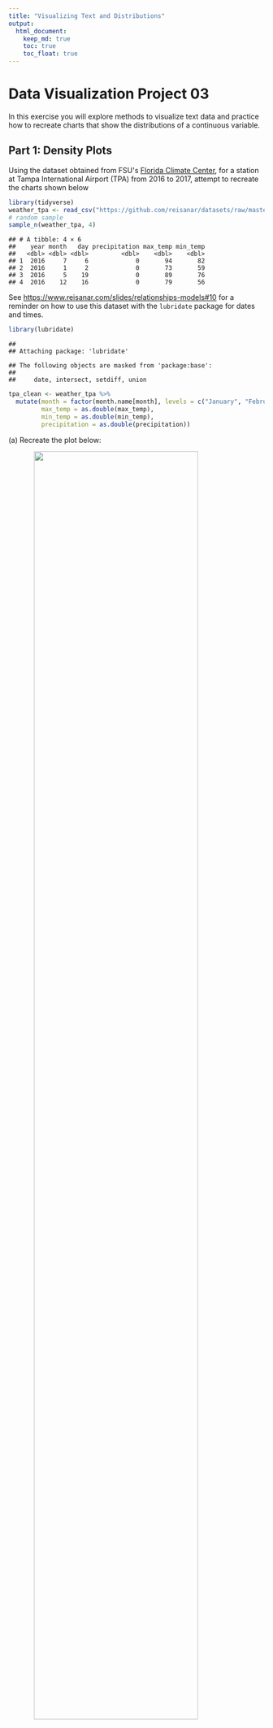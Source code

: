 ```yaml
---
title: "Visualizing Text and Distributions"
output: 
  html_document:
    keep_md: true
    toc: true
    toc_float: true
---
```


# Data Visualization Project 03


In this exercise you will explore methods to visualize text data and practice how to recreate charts that show the distributions of a continuous variable. 


## Part 1: Density Plots

Using the dataset obtained from FSU's [Florida Climate Center](https://climatecenter.fsu.edu/climate-data-access-tools/downloadable-data), for a station at Tampa International Airport (TPA) from 2016 to 2017, attempt to recreate the charts shown below


```r
library(tidyverse)
weather_tpa <- read_csv("https://github.com/reisanar/datasets/raw/master/tpa_weather_16_17.csv")
# random sample 
sample_n(weather_tpa, 4)
```

```
## # A tibble: 4 × 6
##    year month   day precipitation max_temp min_temp
##   <dbl> <dbl> <dbl>         <dbl>    <dbl>    <dbl>
## 1  2016     7     6             0       94       82
## 2  2016     1     2             0       73       59
## 3  2016     5    19             0       89       76
## 4  2016    12    16             0       79       56
```

See https://www.reisanar.com/slides/relationships-models#10 for a reminder on how to use this dataset with the `lubridate` package for dates and times.


```r
library(lubridate)
```

```
## 
## Attaching package: 'lubridate'
```

```
## The following objects are masked from 'package:base':
## 
##     date, intersect, setdiff, union
```

```r
tpa_clean <- weather_tpa %>% 
  mutate(month = factor(month.name[month], levels = c("January", "February", "March", "April", "May", "June", "July", "August", "September", "October", "November", "December")), 
         max_temp = as.double(max_temp), 
         min_temp = as.double(min_temp), 
         precipitation = as.double(precipitation))
```




(a) Recreate the plot below:

<img src="https://github.com/reisanar/figs/raw/master/tpa_max_temps_facet.png" width="80%" style="display: block; margin: auto;" />

Hint: the option `binwidth = 3` was used with the `geom_histogram()` function.



```r
p1a <- ggplot(tpa_clean, aes(x = max_temp, fill = month))

p1a + geom_histogram(binwidth = 3, color = "white") + theme_bw() + theme(legend.position = "none") + scale_fill_viridis_d() + facet_wrap("month") + labs(x = "Maximum temperatures", y = "Number of Days")
```

![](lastname_project_03_files/figure-html/unnamed-chunk-4-1.png)<!-- -->


(b) Recreate the plot below:

<img src="https://github.com/reisanar/figs/raw/master/tpa_max_temps_density.png" width="80%" style="display: block; margin: auto;" />

Hint: check the `kernel` parameter of the `geom_density()` function, and use `bw = 0.5`.


```r
p1b <- ggplot(tpa_clean, aes(x = max_temp))
p1b + geom_density(bw = 0.5, fill = "gray", kernel = "epanechnikov") + theme_minimal() + labs(x = "Maximum temperature") + labs(x = "Maximum temperatures")
```

![](lastname_project_03_files/figure-html/unnamed-chunk-6-1.png)<!-- -->


(c) Recreate the chart below:

<img src="https://github.com/reisanar/figs/raw/master/tpa_max_temps_density_facet.png" width="80%" style="display: block; margin: auto;" />


```r
p1c <- ggplot(tpa_clean, aes(x = max_temp, fill = month))

p1c + geom_density(alpha = 0.5) + theme_bw() + theme(legend.position = "none") + scale_fill_viridis_d() + facet_wrap("month") 
```

![](lastname_project_03_files/figure-html/unnamed-chunk-8-1.png)<!-- -->


Hint: default options for `geom_density()` were used. 

(d) Recreate the chart below:

<img src="https://github.com/reisanar/figs/raw/master/tpa_max_temps_ridges.png" width="80%" style="display: block; margin: auto;" />

Hint: default options for `geom_density()` were used. 

I tried my best on this one, but couldn't figure it out exactly

```r
p1d <- ggplot(tpa_clean, aes(x = max_temp, fill = month))

p1d + geom_density() + theme_minimal() + theme(legend.position = "none", strip.text.y.left = element_text(angle = 0)) + scale_fill_viridis_d() + facet_grid("month", switch = "y") + scale_y_continuous(labels = NULL) + labs(x = "Maximum temperatures", y = NULL)
```

![](lastname_project_03_files/figure-html/unnamed-chunk-10-1.png)<!-- -->


(e) Recreate the plot below:

<img src="https://github.com/reisanar/figs/raw/master/tpa_max_temps_ridges.png" width="80%" style="display: block; margin: auto;" />


```r
library(ggridges)

p1e <- ggplot(tpa_clean, aes(x = max_temp, y = month, fill = month))

p1e + geom_density_ridges(quantile_lines = TRUE, quantiles = 2) + theme_minimal() + theme(legend.position = "none") + scale_fill_viridis_d() + labs(x = "Maximum temperatures", y = NULL)
```

```
## Picking joint bandwidth of 1.49
```

![](lastname_project_03_files/figure-html/unnamed-chunk-12-1.png)<!-- -->


Hint: use the`ggridges` package, and the `geom_density_ridges()` function paying close attention to the `quantile_lines` and `quantiles` parameters.

(f) Recreate the chart below:

<img src="https://github.com/reisanar/figs/raw/master/tpa_max_temps_ridges_plasma.png" width="80%" style="display: block; margin: auto;" />

Hint: this uses the `plasma` option (color scale) for the _viridis_ palette.


```r
p1a <- ggplot(tpa_clean, aes(x = max_temp, y = month, fill = stat(x)))

p1a + geom_density_ridges_gradient(quantile_lines = TRUE, quantiles = 2) + scale_fill_viridis_c(name = "", option = "C") + theme_minimal() + labs(x = "Maximum temperature (in Fahrenheit degrees)", y = NULL)
```

```
## Picking joint bandwidth of 1.49
```

![](lastname_project_03_files/figure-html/unnamed-chunk-14-1.png)<!-- -->



## Part 2: Visualizing Text Data

Review the set of slides (and additional resources linked in it) for visualizing text data: https://www.reisanar.com/slides/text-viz#1

Choose any dataset with text data, and create at least one visualization with it. For example, you can create a frequency count of most used bigrams, a sentiment analysis of the text data, a network visualization of terms commonly used together, and/or a visualization of a topic modeling approach to the problem of identifying words/documents associated to different topics in the text data you decide to use. 

Make sure to include a copy of the dataset in the `data/` folder, and reference your sources if different from the ones listed below:

- [Billboard Top 100 Lyrics](https://github.com/reisanar/datasets/blob/master/BB_top100_2015.csv)

- [RateMyProfessors comments](https://github.com/reisanar/datasets/blob/master/rmp_wit_comments.csv)

- [FL Poly News 2020](https://github.com/reisanar/datasets/blob/master/poly_news_FL20.csv)

- [FL Poly News 2019](https://github.com/reisanar/datasets/blob/master/poly_news_FL19.csv)

(to get the "raw" data from any of the links listed above, simply click on the `raw` button of the GitHub page and copy the URL to be able to read it in your computer using the `read_csv()` function)


```r
library(tidytext)
top_100_lyrics <- read_csv("https://raw.githubusercontent.com/reisanar/datasets/master/BB_top100_2015.csv")
```

```
## Rows: 100 Columns: 6
## ── Column specification ────────────────────────────────────────────────────────
## Delimiter: ","
## chr (3): Song, Artist, Lyrics
## dbl (3): Rank, Year, Source
## 
## ℹ Use `spec()` to retrieve the full column specification for this data.
## ℹ Specify the column types or set `show_col_types = FALSE` to quiet this message.
```

```r
top_100_tokens <- top_100_lyrics %>% 
  unnest_tokens(word, Lyrics) %>%
  anti_join(stop_words, by = "word") %>% # remove stopwords
  count(word, sort = TRUE) %>% 
  top_n(20, n) %>% 
  ungroup() %>% 
  mutate(word = fct_inorder(word))
top_100_tokens
```

```
## # A tibble: 20 × 2
##    word      n
##    <fct> <int>
##  1 im      548
##  2 dont    320
##  3 love    308
##  4 baby    173
##  5 wanna   155
##  6 youre   137
##  7 yeah    124
##  8 aint    123
##  9 gonna   117
## 10 hey     112
## 11 time    110
## 12 girl    109
## 13 watch   109
## 14 money   107
## 15 ill     103
## 16 ck       92
## 17 gotta    88
## 18 shake    80
## 19 night    75
## 20 bitch    74
```


```r
ggplot(top_100_tokens, aes(x = n, y = fct_rev(word))) +
  geom_col() + 
  theme(legend.position = "none", plot.title.position = "plot") + 
  labs(x = NULL, y = NULL, title = "The 20 most popular words in the top 100", subtitle = "Billboard top 100, 2015")
```

![](lastname_project_03_files/figure-html/unnamed-chunk-16-1.png)<!-- -->


